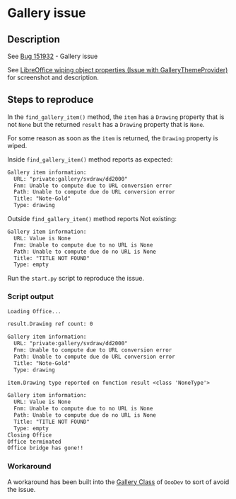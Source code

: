 # Gallery issue

## Description

See [Bug 151932](https://bugs.documentfoundation.org/show_bug.cgi?id=151932) - Gallery issue

See [LibreOffice wiping object properties (Issue with GalleryThemeProvider)](https://ask.libreoffice.org/t/libreoffice-wiping-object-properties-issue-with-gallerythemeprovider/83182) for screenshot and description.

## Steps to reproduce

In the `find_gallery_item()` method, the `item` has a `Drawing` property that is not `None` but the returned `result` has a `Drawing` property that is `None`.

For some reason as soon as the `item` is returned, the `Drawing` property is wiped.

Inside `find_gallery_item()` method reports as expected:

```txt
Gallery item information:
  URL: "private:gallery/svdraw/dd2000"
  Fnm: Unable to compute due to URL conversion error
  Path: Unable to compute due do URL conversion error
  Title: "Note-Gold"
  Type: drawing
```

Outside `find_gallery_item()` method reports Not existing:

```txt
Gallery item information:
  URL: Value is None
  Fnm: Unable to compute due to no URL is None
  Path: Unable to compute due do no URL is None
  Title: "TITLE NOT FOUND"
  Type: empty
```

Run the `start.py` script to reproduce the issue.

### Script output

```txt
Loading Office...

result.Drawing ref count: 0

Gallery item information:
  URL: "private:gallery/svdraw/dd2000"
  Fnm: Unable to compute due to URL conversion error
  Path: Unable to compute due do URL conversion error
  Title: "Note-Gold"
  Type: drawing

item.Drawing type reported on function result <class 'NoneType'>

Gallery item information:
  URL: Value is None
  Fnm: Unable to compute due to no URL is None
  Path: Unable to compute due do no URL is None
  Title: "TITLE NOT FOUND"
  Type: empty
Closing Office
Office terminated
Office bridge has gone!!
```

### Workaround

A workaround has been built into the [Gallery Class](https://github.com/Amourspirit/python_ooo_dev_tools/blob/c6704bb91d903a1a1ea964f4bfc2dcfba8ca5538/ooodev/utils/gallery.py) of `OooDev` to sort of avoid the issue.

